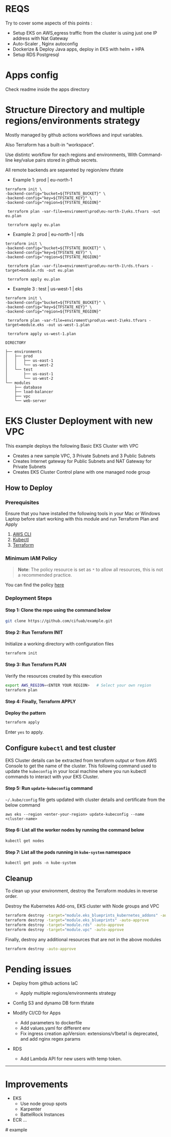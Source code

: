 # REQS

Try to cover some aspects of this points :

- Setup EKS on AWS,egress traffic from the cluster is using just one IP address with Nat Gateway
- Auto-Scaler , Nginx autoconfig
- Dockerize & Deploy Java apps, deploy in EKS with helm + HPA
- Setup RDS Postgresql

# Apps config

Check readme inside the apps directory

# Structure Directory and multiple regions/environments strategy

Mostly managed by github actions workflows and input variables.

Also Terraform has a built-in “workspace”.

Use distintc workflow for each regions and environments,
With Command-line key/value pairs stored in github secrets.

All remote backends are separeted by region/env tfstate

- Example 1: prod | eu-north-1

```
terraform init \
-backend-config="bucket=${TFSTATE_BUCKET}" \
-backend-config="key=${TFSTATE_KEY}" \
-backend-config="region=${TFSTATE_REGION}" 

 terraform plan -var-file=enviroment\prod\eu-north-1\eks.tfvars -out eu.plan 

 terraform apply eu.plan
```

- Example 2: prod | eu-north-1 | rds

```
terraform init \
-backend-config="bucket=${TFSTATE_BUCKET}" \
-backend-config="key=${TFSTATE_KEY}" \
-backend-config="region=${TFSTATE_REGION}" 

 terraform plan -var-file=enviroment\prod\eu-north-1\rds.tfvars -target=module.rds -out eu.plan 

 terraform apply eu.plan
```

- Example 3 : test | us-west-1 | eks

```
terraform init \
-backend-config="bucket=${TFSTATE_BUCKET}" \
-backend-config="key=${TFSTATE_KEY}" \
-backend-config="region=${TFSTATE_REGION}" 

 terraform plan -var-file=enviroment\prod\us-west-1\eks.tfvars -target=module.eks -out us-west-1.plan 

 terraform apply us-west-1.plan
```

```
DIRECTORY

├── environments
│   ├── prod
│   │   ├── us-east-1
│   │   └── us-west-2
│   └── test
│       ├── us-east-1
│       └── us-west-2
└── modules
    ├── database
    ├── load-balancer
    ├── vpc
    └── web-server
```


# EKS Cluster Deployment with new VPC

This example deploys the following Basic EKS Cluster with VPC

- Creates a new sample VPC, 3 Private Subnets and 3 Public Subnets
- Creates Internet gateway for Public Subnets and NAT Gateway for Private Subnets
- Creates EKS Cluster Control plane with one managed node group

## How to Deploy

### Prerequisites

Ensure that you have installed the following tools in your Mac or Windows Laptop before start working with this module and run Terraform Plan and Apply

1. [AWS CLI](https://docs.aws.amazon.com/cli/latest/userguide/install-cliv2.html)
2. [Kubectl](https://Kubernetes.io/docs/tasks/tools/)
3. [Terraform](https://learn.hashicorp.com/tutorials/terraform/install-cli)

### Minimum IAM Policy

> **Note**: The policy resource is set as `*` to allow all resources, this is not a recommended practice.

You can find the policy [here](min-iam-policy.json)

### Deployment Steps

#### Step 1: Clone the repo using the command below

```sh
git clone https://github.com/cifuab/example.git
```

#### Step 2: Run Terraform INIT

Initialize a working directory with configuration files

```sh
terraform init
```

#### Step 3: Run Terraform PLAN

Verify the resources created by this execution

```sh
export AWS_REGION=<ENTER YOUR REGION>   # Select your own region
terraform plan
```

#### Step 4: Finally, Terraform APPLY

**Deploy the pattern**

```sh
terraform apply
```

Enter `yes` to apply.

## Configure `kubectl` and test cluster

EKS Cluster details can be extracted from terraform output or from AWS Console to get the name of the cluster.
This following command used to update the `kubeconfig` in your local machine where you run kubectl commands to interact with your EKS Cluster.

#### Step 5: Run `update-kubeconfig` command

`~/.kube/config` file gets updated with cluster details and certificate from the below command

    aws eks --region <enter-your-region> update-kubeconfig --name <cluster-name>

#### Step 6: List all the worker nodes by running the command below

    kubectl get nodes

#### Step 7: List all the pods running in `kube-system` namespace

    kubectl get pods -n kube-system

## Cleanup

To clean up your environment, destroy the Terraform modules in reverse order.

Destroy the Kubernetes Add-ons, EKS cluster with Node groups and VPC

```sh
terraform destroy -target="module.eks_blueprints_kubernetes_addons" -auto-approve
terraform destroy -target="module.eks_blueprints" -auto-approve
terraform destroy -target="module.rds" -auto-approve
terraform destroy -target="module.vpc" -auto-approve
```

Finally, destroy any additional resources that are not in the above modules

```sh
terraform destroy -auto-approve
```

# Pending issues

- Deploy from github actions IaC
  - Apply multiple regions/environments strategy

- Config S3 and dynamo DB form tfstate
- Modify CI/CD for Apps
  - Add parameters to dockerfile
  - Add values.yaml for different env
  - Fix ingress creation apiVersion: extensions/v1beta1 is deprecated, and add nginx regex params

- RDS
    - Add Lambda API for new users with temp token.

----

# Improvements

- EKS
  - Use node group spots
  - Karpenter
  - BattelRock Instances
- ECR
...


#   e x a m p l e  
 
